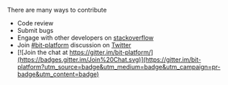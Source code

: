 There are many ways to contribute

* Code review
* Submit bugs
* Engage with other developers on [stackoverflow](https://stackoverflow.com/questions/tagged/bit-platform)
* Join [\#bit-platform](https://twitter.com/search?q=bitplatform) discussion on [Twitter](https://twitter.com/bitplatformhq)
* [![Join the chat at https://gitter.im/bit-platform/](https://badges.gitter.im/Join%20Chat.svg)](https://gitter.im/bit-platform?utm_source=badge&utm_medium=badge&utm_campaign=pr-badge&utm_content=badge)
